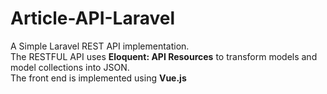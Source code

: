 # Article-API-Laravel
A Simple Laravel REST API implementation. </br>
The RESTFUL API uses <b>Eloquent: API Resources</b> to transform models and model collections into JSON.</br>
The front end is implemented using <b>Vue.js</b>
